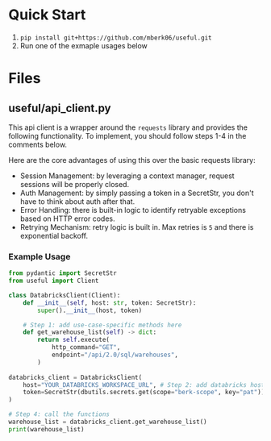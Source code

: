 # Quick Start
1. `pip install git+https://github.com/mberk06/useful.git`
2. Run one of the exmaple usages below

# Files
## useful/api_client.py 
This api client is a wrapper around the `requests` library and provides the following functionality. To implement, you should follow steps 1-4 in the comments below.

Here are the core advantages of using this over the basic requests library:
* Session Management: by leveraging a context manager, request sessions will be properly closed. 
* Auth Management: by simply passing a token in a SecretStr, you don't have to think about auth after that.
* Error Handling: there is built-in logic to identify retryable exceptions based on HTTP error codes.
* Retrying Mechanism: retry logic is built in. Max retries is `5` and there is exponential backoff.

### Example Usage 
```python
from pydantic import SecretStr
from useful import Client

class DatabricksClient(Client):
    def __init__(self, host: str, token: SecretStr):
        super().__init__(host, token)

    # Step 1: add use-case-specific methods here
    def get_warehouse_list(self) -> dict:
        return self.execute(
            http_command="GET",
            endpoint="/api/2.0/sql/warehouses",
        )
    
databricks_client = DatabricksClient(
    host="YOUR_DATABRICKS_WORKSPACE_URL", # Step 2: add databricks host
    token=SecretStr(dbutils.secrets.get(scope="berk-scope", key="pat")) # Step 3: add your PAT as a SecretStr
)

# Step 4: call the functions
warehouse_list = databricks_client.get_warehouse_list()
print(warehouse_list)
```
